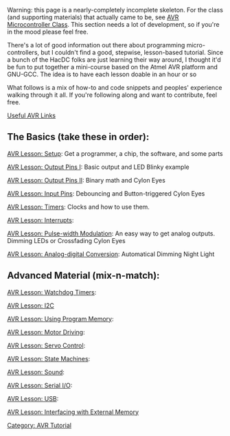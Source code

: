 Warning: this page is a nearly-completely incomplete skeleton. For the
class (and supporting materials) that actually came to be, see [AVR
Microcontroller Class](AVR_Microcontroller_Class). This
section needs a lot of development, so if you're in the mood please feel
free.

There's a lot of good information out there about programming
micro-controllers, but I couldn't find a good, stepwise, lesson-based
tutorial. Since a bunch of the HacDC folks are just learning their way
around, I thought it'd be fun to put together a mini-course based on the
Atmel AVR platform and GNU-GCC. The idea is to have each lesson doable
in an hour or so

What follows is a mix of how-to and code snippets and peoples'
experience walking through it all. If you're following along and want to
contribute, feel free.

[Useful AVR Links](Useful_AVR_Links)

## The Basics (take these in order):

[AVR Lesson: Setup](AVR_Lesson:_Setup): Get a programmer, a
chip, the software, and some parts

[AVR Lesson: Output Pins I](AVR_Lesson:_Output_Pins_I): Basic
output and LED Blinky example

[AVR Lesson: Output Pins II](AVR_Lesson:_Output_Pins_II):
Binary math and Cylon Eyes

[AVR Lesson: Input Pins](AVR_Lesson:_Input_Pins): Debouncing
and Button-triggered Cylon Eyes

[AVR Lesson: Timers](AVR_Lesson:_Timers): Clocks and how to
use them.

[AVR Lesson: Interrupts](AVR_Lesson:_Interrupts):

[AVR Lesson: Pulse-width
Modulation](AVR_Lesson:_Pulse-width_Modulation): An easy way
to get analog outputs. Dimming LEDs or Crossfading Cylon Eyes

[AVR Lesson: Analog-digital
Conversion](AVR_Lesson:_Analog-digital_Conversion):
Automatical Dimming Night Light

## Advanced Material (mix-n-match):

[AVR Lesson: Watchdog Timers](AVR_Lesson:_Watchdog_Timers):

[AVR Lesson: I2C](AVR_Lesson:_I2C)

[AVR Lesson: Using Program
Memory](AVR_Lesson:_Using_Program_Memory):

[AVR Lesson: Motor Driving](AVR_Lesson:_Motor_Driving):

[AVR Lesson: Servo Control](AVR_Lesson:_Servo_Control):

[AVR Lesson: State Machines](AVR_Lesson:_State_Machines):

[AVR Lesson: Sound](AVR_Lesson:_Sound):

[AVR Lesson: Serial I/O](AVR_Lesson:_Serial_I/O):

[AVR Lesson: USB](AVR_Lesson:_USB):

[AVR Lesson: Interfacing with External
Memory](AVR_Lesson:_Interfacing_with_External_Memory)

[Category: AVR Tutorial](Category:_AVR_Tutorial)
